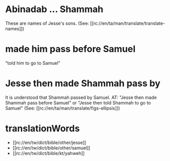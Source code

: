 # Abinadab ... Shammah

These are names of Jesse's sons. (See: [[rc://en/ta/man/translate/translate-names]])

# made him pass before Samuel

"told him to go to Samuel"

# Jesse then made Shammah pass by

It is understood that Shammah passed by Samuel. AT: "Jesse then made Shammah pass before Samuel" or "Jesse then told Shammah to go to Samuel" (See: [[rc://en/ta/man/translate/figs-ellipsis]])

# translationWords

* [[rc://en/tw/dict/bible/other/jesse]]
* [[rc://en/tw/dict/bible/other/samuel]]
* [[rc://en/tw/dict/bible/kt/yahweh]]